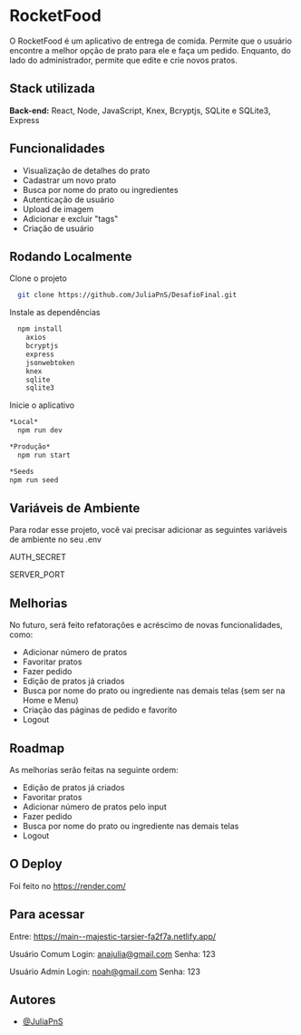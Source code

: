 
# RocketFood 

O RocketFood é um aplicativo de entrega de comida. Permite que o usuário encontre a melhor opção de prato para ele e faça um pedido. Enquanto, do lado do administrador, permite que edite e crie novos pratos.

## Stack utilizada

**Back-end:** React, Node, JavaScript, Knex, Bcryptjs, SQLite e SQLite3, Express

## Funcionalidades

- Visualização de detalhes do prato
- Cadastrar um novo prato
- Busca por nome do prato ou ingredientes
- Autenticação de usuário
- Upload de imagem
- Adicionar e excluir "tags"
- Criação de usuário
  
## Rodando Localmente
Clone o projeto

```bash
  git clone https://github.com/JuliaPnS/DesafioFinal.git
```
Instale as dependências

```bash
  npm install
    axios
    bcryptjs
    express
    jsonwebtoken
    knex
    sqlite
    sqlite3
```
Inicie o aplicativo

```bash
*Local*
  npm run dev

*Produção*
  npm run start

*Seeds
npm run seed
```

## Variáveis de Ambiente
Para rodar esse projeto, você vai precisar adicionar as seguintes variáveis de ambiente no seu .env

AUTH_SECRET

SERVER_PORT

## Melhorias
No futuro, será feito refatorações e acréscimo de novas funcionalidades, como:
- Adicionar número de pratos
- Favoritar pratos
- Fazer pedido
- Edição de pratos já criados
- Busca por nome do prato ou ingrediente nas demais telas (sem ser na Home e Menu)
- Criação das páginas de pedido e favorito
- Logout
  
## Roadmap
As melhorias serão feitas na seguinte ordem:

- Edição de pratos já criados
- Favoritar pratos
- Adicionar número de pratos pelo input
- Fazer pedido
- Busca por nome do prato ou ingrediente nas demais telas
- Logout

## O Deploy
Foi feito no https://render.com/

## Para acessar
Entre: https://main--majestic-tarsier-fa2f7a.netlify.app/

Usuário Comum
Login: anajulia@gmail.com
Senha: 123

Usuário Admin
Login: noah@gmail.com
Senha: 123

## Autores
- [@JuliaPnS](https://github.com/JuliaPnS)

